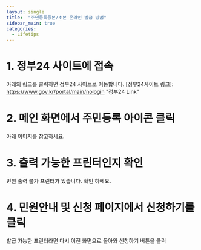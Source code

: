 ```yaml
---
layout: single
title:  "주민등록등본/초본 온라인 발급 방법"
sidebar_main: true
categories:
  - Lifetips
---
```


#  1. 정부24 사이트에 접속
아래의 링크를 클릭하면 정부24 사이트로 이동합니다.
[정부24사이트 링크]: https://www.gov.kr/portal/main/nologin "정부24 Link"

# 2. 메인 화면에서 주민등록 아이콘 클릭
아래 이미지를 참고하세요.

# 3. 출력 가능한 프린터인지 확인
민원 출력 불가 프린터가 있습니다. 확인 하세요.

# 4. 민원안내 및 신청 페이지에서 신청하기를 클릭
발급 가능한 프린터라면 다시 이전 화면으로 돌아와 신청하기 버튼을 클릭